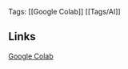 Tags: [[Google Colab]] [[Tags/AI]]

## Links
[Google Colab](https://colab.research.google.com/?authuser=2#)